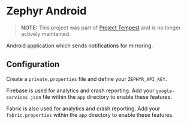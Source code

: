 # Zephyr Android

> **NOTE:** This project was part of [Project Tempest](https://github.com/ZephyrVR/documents/blob/master/project-tempest.md) and is no longer actively maintained.

Android application which sends notifications for mirroring.

## Configuration
Create a `private.properties` file and define your `ZEPHYR_API_KEY`.

Firebase is used for analytics and crash reporting. Add your `google-services.json` file within
the `app` directory to enable these features.

Fabric is also used for analytics and crash reporting. Add your `fabric.properties` within the `app`
directory to enable these features.
